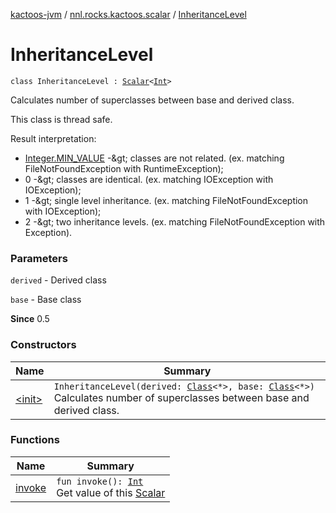 [kactoos-jvm](../../index.md) / [nnl.rocks.kactoos.scalar](../index.md) / [InheritanceLevel](./index.md)

# InheritanceLevel

`class InheritanceLevel : `[`Scalar`](../../nnl.rocks.kactoos/-scalar/index.md)`<`[`Int`](https://kotlinlang.org/api/latest/jvm/stdlib/kotlin/-int/index.html)`>`

Calculates number of superclasses between base and derived class.

This class is thread safe.

Result interpretation:

* [Integer.MIN_VALUE](http://docs.oracle.com/javase/8/docs/api/java/lang/Integer.html#MIN_VALUE) -&amp;gt; classes are not related. (ex. matching FileNotFoundException with RuntimeException);
* 0 -&amp;gt; classes are identical. (ex. matching IOException with IOException);
* 1 -&amp;gt; single level inheritance. (ex. matching FileNotFoundException with IOException);
* 2 -&amp;gt; two inheritance levels. (ex. matching FileNotFoundException with Exception).

### Parameters

`derived` - Derived class

`base` - Base class

**Since**
0.5

### Constructors

| Name | Summary |
|---|---|
| [&lt;init&gt;](-init-.md) | `InheritanceLevel(derived: `[`Class`](http://docs.oracle.com/javase/8/docs/api/java/lang/Class.html)`<*>, base: `[`Class`](http://docs.oracle.com/javase/8/docs/api/java/lang/Class.html)`<*>)`<br>Calculates number of superclasses between base and derived class. |

### Functions

| Name | Summary |
|---|---|
| [invoke](invoke.md) | `fun invoke(): `[`Int`](https://kotlinlang.org/api/latest/jvm/stdlib/kotlin/-int/index.html)<br>Get value of this [Scalar](../../nnl.rocks.kactoos/-scalar/index.md) |
